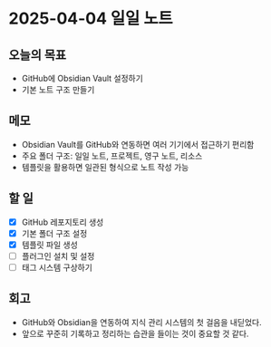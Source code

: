 # 2025-04-04 일일 노트

## 오늘의 목표
- GitHub에 Obsidian Vault 설정하기
- 기본 노트 구조 만들기

## 메모
- Obsidian Vault를 GitHub와 연동하면 여러 기기에서 접근하기 편리함
- 주요 폴더 구조: 일일 노트, 프로젝트, 영구 노트, 리소스
- 템플릿을 활용하면 일관된 형식으로 노트 작성 가능

## 할 일
- [x] GitHub 레포지토리 생성
- [x] 기본 폴더 구조 설정
- [x] 템플릿 파일 생성
- [ ] 플러그인 설치 및 설정
- [ ] 태그 시스템 구상하기

## 회고
- GitHub와 Obsidian을 연동하여 지식 관리 시스템의 첫 걸음을 내딛었다.
- 앞으로 꾸준히 기록하고 정리하는 습관을 들이는 것이 중요할 것 같다.